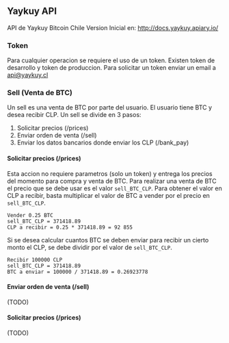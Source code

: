 ## Yaykuy API

API de Yaykuy Bitcoin Chile
Version Inicial en: http://docs.yaykuy.apiary.io/

### Token
Para cualquier operacion se requiere el uso de un token. Existen token de desarrollo y token de produccion. Para solicitar un token enviar un email a api@yaykuy.cl

### Sell (Venta de BTC)
Un sell es una venta de BTC por parte del usuario. El usuario tiene BTC y desea recibir CLP. Un sell se divide en 3 pasos:

1. Solicitar precios (/prices)
2. Enviar orden de venta (/sell)
3. Enviar los datos bancarios donde enviar los CLP (/bank_pay)

#### Solicitar precios (/prices)
Esta accion no requiere parametros (solo un token) y entrega los precios del momento para compra y venta de BTC. Para realizar una
venta de BTC el precio que se debe usar es el valor `sell_BTC_CLP`.
Para obtener el valor en CLP a recibir, basta multiplicar el valor de BTC a vender por el precio en `sell_BTC_CLP`. 

```
Vender 0.25 BTC
sell_BTC_CLP = 371418.89 
CLP a recibir = 0.25 * 371418.89 = 92 855
```

Si se desea calcular cuantos BTC se deben enviar para recibir un cierto monto el CLP, se debe dividir por el valor de `sell_BTC_CLP`.
```
Recibir 100000 CLP
sell_BTC_CLP = 371418.89 
BTC a enviar = 100000 / 371418.89 = 0.26923778
```


#### Enviar orden de venta (/sell)
(TODO)

#### Solicitar precios (/prices)
(TODO)